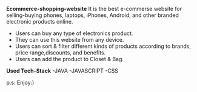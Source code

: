 **Ecommerce-shopping-website**
It is the best e-commerse website for selling-buying phones, laptops, iPhones, Android, and other branded electronic products online.
- Users can buy any type of electronics product.
- They can use this website from any device.
- Users can sort & filter different kinds of products according to brands, price range,discounts, and benefits.
- Users can add the product to Closet & Bag.

**Used Tech-Stack**
-JAVA
-JAVASCRIPT
-CSS

 p.s: Enjoy:)
